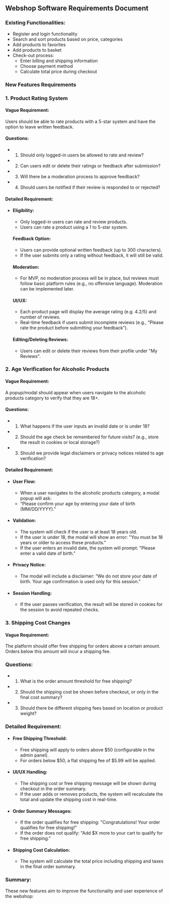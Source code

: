 ## Webshop Software Requirements Document
 ### Existing Functionalities:
- Register and login functionality
- Search and sort products based on price, categories
- Add products to favorites
- Add products to basket
- Check-out process:
  - Enter billing and shipping information
  - Choose payment method
  - Calculate total price during checkout

### New Features Requirements

### 1. Product Rating System

#### Vague Requirement:
Users should be able to rate products with a 5-star system and have the option to leave written feedback.

#### Questions:
- 1. Should only logged-in users be allowed to rate and review?
- 2. Can users edit or delete their ratings or feedback after submission?
- 3. Will there be a moderation process to approve feedback?
- 4. Should users be notified if their review is responded to or rejected?

#### Detailed Requirement:
 - #### Eligibility:
   - Only logged-in users can rate and review products.
   - Users can rate a product using a 1 to 5-star system.
   #### Feedback Option:
   - Users can provide optional written feedback (up to 300 characters).
   - If the user submits only a rating without feedback, it will still be valid.

   #### Moderation:
   - For MVP, no moderation process will be in place, but reviews must follow basic platform rules (e.g., no offensive language). Moderation can be implemented later.

   #### UI/UX:
   - Each product page will display the average rating (e.g. 4.2/5) and number of reviews.
   - Real-time feedback if users submit incomplete reviews (e.g., “Please rate the product before submitting your feedback”).

    #### Editing/Deleting Reviews:
   - Users can edit or delete their reviews from their profile under "My Reviews".


### 2. Age Verification for Alcoholic Products

#### Vague Requirement:
A popup/modal should appear when users navigate to the alcoholic products category to verify that they are 18+.

#### Questions:
- 1. What happens if the user inputs an invalid date or is under 18?
- 2. Should the age check be remembered for future visits? (e.g., store the result in cookies or local storage?)
- 3. Should we provide legal disclaimers or privacy notices related to age verification?

 #### Detailed Requirement:

 - #### User Flow:
   - When a user navigates to the alcoholic products category, a modal popup will ask:
   - “Please confirm your age by entering your date of birth (MM/DD/YYYY).”

 - #### Validation:
   - The system will check if the user is at least 18 years old.
   - If the user is under 18, the modal will show an error:
"You must be 18 years or older to access these products."
   - If the user enters an invalid date, the system will prompt:
"Please enter a valid date of birth."

- #### Privacy Notice:
   - The modal will include a disclaimer:
“We do not store your date of birth. Your age confirmation is used only for this session.”

- #### Session Handling:
   - If the user passes verification, the result will be stored in cookies for the session to avoid repeated checks.

### 3. Shipping Cost Changes

#### Vague Requirement:
The platform should offer free shipping for orders above a certain amount. Orders below this amount will incur a shipping fee.

### Questions:
 - 1. What is the order amount threshold for free shipping?
 - 2. Should the shipping cost be shown before checkout, or only in the final cost summary?
 - 3. Should there be different shipping fees based on location or product weight?

### Detailed Requirement:

- #### Free Shipping Threshold:
  - Free shipping will apply to orders above $50 (configurable in the admin panel).
  - For orders below $50, a flat shipping fee of $5.99 will be applied.

- #### UI/UX Handling:
  - The shipping cost or free shipping message will be shown during checkout in the order summary.
  - If the user adds or removes products, the system will recalculate the total and update the shipping cost in real-time.

- #### Order Summary Messages:
  - If the order qualifies for free shipping:
"Congratulations! Your order qualifies for free shipping!"
  - If the order does not qualify:
"Add $X more to your cart to qualify for free shipping."

- #### Shipping Cost Calculation:
  - The system will calculate the total price including shipping and taxes in the final order summary.

### Summary:
These new features aim to improve the functionality and user experience of the webshop:

